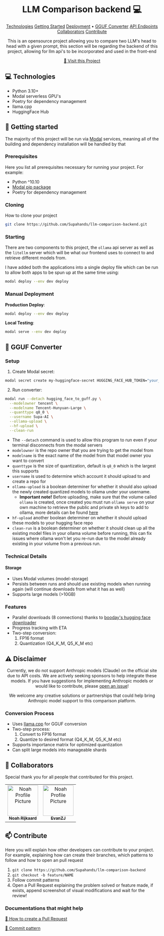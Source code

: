                      
<h1 align="center" style="font-weight: bold;">LLM Comparison backend 💻</h1>

<p align="center">
<a href="#tech">Technologies</a>
<a href="#started">Getting Started</a>
<a href="#deployment">Deployment</a> •
<a href="#converter">GGUF Converter</a>
<a href="#routes">API Endpoints</a>
<a href="#colab">Collaborators</a>
<a href="#contribute">Contribute</a> 
</p>


<p align="center">This is an opensource project allowing you to compare two LLM's head to head with a given prompt, this section will be regarding the backend of this project, allowing for llm api's to be incorporated and used in the front-end</p>


<p align="center">
<a href="https://github.com/Supahands/llm-comparison-backend">📱 Visit this Project</a>
</p>
 
<h2 id="technologies">💻 Technologies</h2>

- Python 3.10+
- Modal serverless GPU's
- Poetry for dependency management
- llama.cpp
- HuggingFace Hub
 
<h2 id="started">🚀 Getting started</h2>

The majority of this project will be run via <a href="https://modal.com/">Modal</a> services, meaning all of the building and dependency installation will be handled by that
 
<h3>Prerequisites</h3>

Here you list all prerequisites necessary for running your project. For example:

- Python ^10.10
- [Modal pip package](https://modal.com/docs/guide)
- Poetry for dependency management
 
<h3>Cloning</h3>

How to clone your project

```bash
git clone https://github.com/Supahands/llm-comparison-backend.git
```
 
<h3>Starting</h3>

There are two components to this project, the `ollama` api server as well as the `litellm` server which will be what our frontend uses to connect to and retrieve different models from.

I have added both the applications into a single deploy file which can be run to allow both apps to be spun up at the same time using:

```bash
modal deploy --env dev deploy
```
 
<h3>Manual Deployment</h3>

**Production Deploy**:
```sh
modal deploy --env dev deploy
```

**Local Testing**:
```sh
modal serve --env dev deploy
```





<h2 id="converter">🔄 GGUF Converter</h2> <h3>Setup</h3>

1. Create Modal secret:
```sh 
modal secret create my-huggingface-secret HUGGING_FACE_HUB_TOKEN="your_token"
```

2. Run converter:
```sh
modal run --detach hugging_face_to_guff.py \
  --modelowner tencent \
  --modelname Tencent-Hunyuan-Large \
  --quanttype q8_0 \
  --username Supa-AI \
  --ollama-upload \
  --hf-upload \
  --clean-run
```
- The `--detach` command is used to allow this program to run even if your terminal disconnects from the modal servers
- `modelowner` is the repo owner that you are trying to get the model from
- `modelname` is the exact name of the model from that model owner you want to convert
- `quanttype` is the size of quantization, default is `q8_0` which is the largest this supports 
- `username` is used to determine which account it should upload to and create a repo for
- `ollama-upload` is a boolean determiner for whether it should also upload the newly created quantized models to ollama under your username.
    - **Important note!** Before uploading, make sure that the volume called `ollama` is created, once created you must run `ollama serve` on your own machine to retrieve the public and private sh keys to add to ollama, more details can be found [here](https://github.com/ollama/ollama/blob/main/docs/import.md)
- `hf-upload` another boolean determiner on whether it should upload these models to your hugging face repo 
- `clean-run` is a boolean determiner on whether it should clean up all the existing model files in your ollama volume before running, this can fix issues where ollama won't let you re-run due to the model already existing in your volume from a previous run.

<h3>Technical Details</h3>

#### Storage

- Uses Modal volumes (model-storage)
- Persists between runs and should use existing models when running again (will continue downloads from what it has as well)
- Supports large models (>10GB)

### Features

- Parallel downloads (8 connections) thanks to [booday's hugging face downloader](https://github.com/bodaay/HuggingFaceModelDownloader)
- Progress tracking with ETA
- Two-step conversion:
    1. FP16 format
    2. Quantization (Q4_K_M, Q5_K_M etc)

<h2 id="disclaimer">⚠️ Disclaimer</h2>

<p align="center">Currently, we do not support Anthropic models (Claude) on the official site due to API costs. We are actively seeking sponsors to help integrate these models. If you have suggestions for implementing Anthropic models or would like to contribute, please <a href="https://github.com/Supahands/llm-comparison-backend/issues/new">open an issue</a>!</p>

<p align="center">We welcome any creative solutions or partnerships that could help bring Anthropic model support to this comparison platform.</p>

### Conversion Process 
- Uses [llama.cpp](https://github.com/ggerganov/llama.cpp) for GGUF conversion
- Two-step process:
    1. Convert to FP16 format
    2. Quantize to desired format (Q4_K_M, Q5_K_M etc)
- Supports importance matrix for optimized quantization
- Can split large models into manageable shards
 
<h2 id="colab">🤝 Collaborators</h2>

<p>Special thank you for all people that contributed for this project.</p>
<table>
<tr>

<td align="center">
<a href="https://github.com/OriginalByteMe">
<img src="https://avatars.githubusercontent.com/OriginalByteMe" width="100px;" alt="Noah Profile Picture"/><br>
<sub>
<b>Noah Rijkaard</b>
</sub>
</a>
</td>

<td align="center">
<a href="https://github.com/EvanZJ">
<img src="https://avatars.githubusercontent.com/EvanZJ" width="100px;" alt="Noah Profile Picture"/><br>
<sub>
<b>EvanZJ</b>
</sub>
</a>
</td>

</tr>
</table>
 
<h2 id="contribute">📫 Contribute</h2>

Here you will explain how other developers can contribute to your project. For example, explaining how can create their branches, which patterns to follow and how to open an pull request

1. `git clone https://github.com/Supahands/llm-comparison-backend`
2. `git checkout -b feature/NAME`
3. Follow commit patterns
4. Open a Pull Request explaining the problem solved or feature made, if exists, append screenshot of visual modifications and wait for the review!
 
<h3>Documentations that might help</h3>

[📝 How to create a Pull Request](https://www.atlassian.com/en/git/tutorials/making-a-pull-request)

[💾 Commit pattern](https://gist.github.com/joshbuchea/6f47e86d2510bce28f8e7f42ae84c716)

